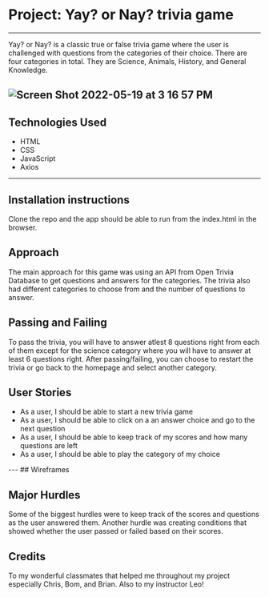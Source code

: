 # Project: Yay? or Nay? trivia game
---
Yay? or Nay? is a classic true or false trivia game where the user is challenged with questions from the categories of their choice. There are four categories in total. They are Science, Animals, History, and General Knowledge.

![Screen Shot 2022-05-19 at 3 16 57 PM](https://user-images.githubusercontent.com/101905331/169387887-42855342-2382-4281-ac03-0bbe6a3e7317.png)
---
## Technologies Used
<ul>
  <li>HTML</li>
  <li>CSS</li>
  <li>JavaScript</li>
  <li>Axios</li>
</ul>

 ---
## Installation instructions
Clone the repo and the app should be able to run from the index.html in the browser.

## Approach
The main approach for this game was using an API from Open Trivia Database to get questions and answers for the categories.
The trivia also had different categories to choose from and the number of questions to answer.

## Passing and Failing
To pass the trivia, you will have to answer atlest 8 questions right from each of them except for the science category where you will have to answer at least 6 questions right. After passing/failing, you can choose to restart the trivia or go back to the homepage and select another category.

## User Stories
<ul>
  <li>As a user, I should be able to start a new trivia game
</li>
  <li>As a user, I should be able to click on a an answer choice and go to the next question
</li>
  <li>As a user, I should be able to keep track of my scores and how many questions are left
</li>
  <li>As a user, I should be able to play the category of my choice
</li>
</ul>
---
## Wireframes



## Major Hurdles
Some of the biggest hurdles were to keep track of the scores and questions as the user answered them.
Another hurdle was creating conditions that showed whether the user passed or failed based on their scores.

## Credits
To my wonderful classmates that helped me throughout my project especially Chris, Bom, and Brian. Also to my instructor Leo!
